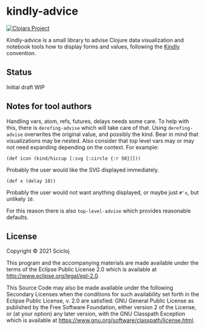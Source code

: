 # kindly-advice

[![Clojars Project](https://img.shields.io/clojars/v/org.scicloj/kindly-advice.svg)](https://clojars.org/org.scicloj/kindly-advice)

Kindly-advice is a small library to advise Clojure data visualization and notebook tools how to display forms and values, following the [Kindly](https://github.com/scicloj/kindly) convention.

## Status

Initial draft WIP

## Notes for tool authors

Handling vars, atom, refs, futures, delays needs some care.
To help with this, there is `derefing-advise` which will take care of that.
Using `derefing-advise` overwrites the original value, and possibly the kind.
Bear in mind that visualizations may be nested.
Also consider that top level vars may or may not need expanding depending on the context.
For example:

```
(def icon (kind/hiccup [:svg [:circle {:r 50}]]))
```

Probably the user would like the SVG displayed immediately.

```
(def x (delay 10))
```

Probably the user would not want anything displayed, or maybe just `#'x`, but unlikely `10`.

For this reason there is also `top-level-advise` which provides reasonable defaults.


## License

Copyright © 2021 Scicloj

This program and the accompanying materials are made available under the
terms of the Eclipse Public License 2.0 which is available at
http://www.eclipse.org/legal/epl-2.0.

This Source Code may also be made available under the following Secondary
Licenses when the conditions for such availability set forth in the Eclipse
Public License, v. 2.0 are satisfied: GNU General Public License as published by
the Free Software Foundation, either version 2 of the License, or (at your
option) any later version, with the GNU Classpath Exception which is available
at https://www.gnu.org/software/classpath/license.html.
